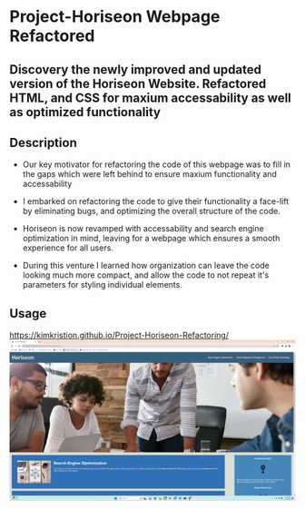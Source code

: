 # Project-Horiseon Webpage Refactored

## Discovery the newly improved and updated version of the Horiseon Website. Refactored HTML, and CSS for maxium accessability as well as optimized functionality

## Description 

- Our key motivator for refactoring the code of this webpage was to fill in the gaps which were left behind to ensure maxium functionality and accessability

- I embarked on refactoring the code to give their functionality a face-lift by eliminating bugs, and optimizing the overall structure of the code. 

- Horiseon is now revamped with accessability and search engine optimization in mind, leaving for a webpage which ensures a smooth experience for all users.

- During this venture I learned how organization can leave the code looking much more compact, and allow the code to not repeat it's parameters for styling individual elements.

## Usage 

https://kimkristion.github.io/Project-Horiseon-Refactoring/
![Deployed Website](<Screenshot 2023-07-25 224859.png>)